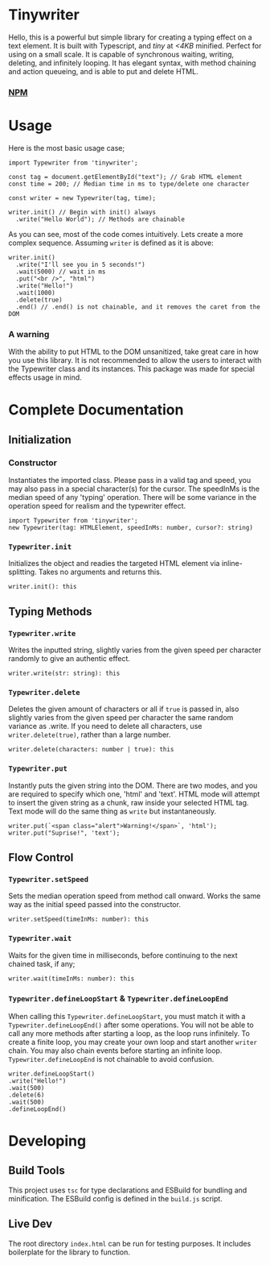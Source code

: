 ﻿# Tinywriter
Hello, this is a powerful but simple library for creating a typing effect on a text element. It is built with Typescript, and *tiny* at  *<4KB* minified. Perfect for using on a small scale. It is capable of synchronous waiting, writing, deleting, and infinitely looping. It has elegant syntax, with method chaining and action queueing, and is able to put and delete HTML.

### [NPM](https://www.npmjs.com/package/tinywriter)


# Usage
Here is the most basic usage case;
```
import Typewriter from 'tinywriter';

const tag = document.getElementById("text"); // Grab HTML element
const time = 200; // Median time in ms to type/delete one character

const writer = new Typewriter(tag, time);

writer.init() // Begin with init() always
  .write("Hello World"); // Methods are chainable
```
As you can see, most of the code comes intuitively.
Lets create a more complex sequence. Assuming `writer` is defined as it is above:

```
writer.init()
  .write("I'll see you in 5 seconds!")
  .wait(5000) // wait in ms
  .put("<br />", "html")
  .write("Hello!")
  .wait(1000)
  .delete(true)
  .end() // .end() is not chainable, and it removes the caret from the DOM
```
### A warning
With the ability to put HTML to the DOM unsanitized, take great care in how you use this library. It is not recommended to allow the users to interact with the Typewriter class and its instances. This package was made for special effects usage in mind.

# Complete Documentation

## Initialization
### Constructor
Instantiates the imported class. Please pass in a valid tag and speed, you may also pass in a special character(s) for the cursor. The speedInMs is the median speed of any 'typing' operation. There will be some variance in the operation speed for realism and the typewriter effect.
```
import Typewriter from 'tinywriter';
new Typewriter(tag: HTMLElement, speedInMs: number, cursor?: string)
```
### `Typewriter.init`
Initializes the object and readies the targeted HTML element via inline-splitting. Takes no arguments and returns this.
```
writer.init(): this
```
## Typing Methods

### `Typewriter.write`
Writes the inputted string, slightly varies from the given speed per character randomly to give an authentic effect.
```
writer.write(str: string): this
```

### `Typewriter.delete`
Deletes the given amount of characters or all if `true` is passed in, also slightly varies from the given speed per character the same random variance as .write. If you need to delete all characters, use `writer.delete(true)`, rather than a large number.
```
writer.delete(characters: number | true): this
```

### `Typewriter.put`
Instantly puts the given string into the DOM. There are two modes, and you are required to specify which one, 'html' and 'text'. HTML mode will attempt to insert the given string as a chunk, raw inside your selected HTML tag. Text mode will do the same thing as `write` but instantaneously.
```
writer.put(`<span class="alert">Warning!</span>`, 'html');
writer.put("Suprise!", 'text');
```
## Flow Control

### `Typewriter.setSpeed`
Sets the median operation speed from method call onward. Works the same way as the initial speed passed into the constructor.
```
writer.setSpeed(timeInMs: number): this
```
### `Typewriter.wait`
Waits for the given time in milliseconds, before continuing to the next chained task, if any;
```
writer.wait(timeInMs: number): this
```
### `Typewriter.defineLoopStart` & `Typewriter.defineLoopEnd`
When calling this `Typewriter.defineLoopStart`, you must match it with a `Typewriter.defineLoopEnd()` after some operations. You will not be able to call any more methods after starting a loop, as the loop runs infinitely. To create a finite loop, you may create your own loop and start another `writer` chain. You may also chain events before starting an infinite loop. `Typewriter.defineLoopEnd` is not chainable to avoid confusion.
```
writer.defineLoopStart()
.write("Hello!")
.wait(500)
.delete(6)
.wait(500)
.defineLoopEnd()
```

# Developing
## Build Tools
This project uses `tsc` for type declarations and ESBuild for bundling and minification. The ESBuild config is defined in the `build.js` script.

## Live Dev
The root directory `index.html` can be run for testing purposes. It includes boilerplate for the library to function.

